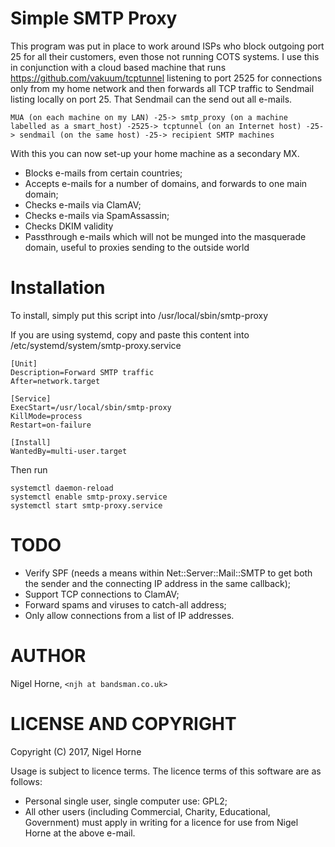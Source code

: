 # Simple SMTP Proxy

This program was put in place to work around ISPs who block outgoing port 25 for all their customers,
even those not running COTS systems.
I use this in conjunction with a cloud based machine that runs
https://github.com/vakuum/tcptunnel listening to port 2525 for connections only from my home network and then forwards
all TCP traffic to Sendmail listing locally on port 25.
That Sendmail can the send out all e-mails.

    MUA (on each machine on my LAN) -25-> smtp_proxy (on a machine labelled as a smart_host) -2525-> tcptunnel (on an Internet host) -25-> sendmail (on the same host) -25-> recipient SMTP machines

With this you can now set-up your home machine as a secondary MX.

- Blocks e-mails from certain countries;
- Accepts e-mails for a number of domains, and forwards to one main domain;
- Checks e-mails via ClamAV;
- Checks e-mails via SpamAssassin;
- Checks DKIM validity
- Passthrough e-mails which will not be munged into the masquerade domain, useful to proxies sending to the outside world

# Installation

To install, simply put this script into /usr/local/sbin/smtp-proxy

If you are using systemd, copy and paste this content into
/etc/systemd/system/smtp-proxy.service

    [Unit]
    Description=Forward SMTP traffic
    After=network.target
    
    [Service]
    ExecStart=/usr/local/sbin/smtp-proxy
    KillMode=process
    Restart=on-failure
    
    [Install]
    WantedBy=multi-user.target

Then run

    systemctl daemon-reload
    systemctl enable smtp-proxy.service
    systemctl start smtp-proxy.service

# TODO 
- Verify SPF (needs a means within Net::Server::Mail::SMTP to get both the sender and the connecting IP address in the same
  callback);
- Support TCP connections to ClamAV;
- Forward spams and viruses to catch-all address;
- Only allow connections from a list of IP addresses.

# AUTHOR
Nigel Horne, `<njh at bandsman.co.uk>`

# LICENSE AND COPYRIGHT
Copyright (C) 2017, Nigel Horne

Usage is subject to licence terms. The licence terms of this software are as follows:

- Personal single user, single computer use: GPL2;
- All other users (including Commercial, Charity, Educational, Government)
  must apply in writing for a licence for use from Nigel Horne at the above e-mail.
